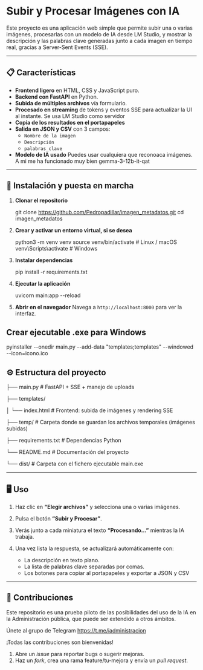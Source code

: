 # Subir y Procesar Imágenes con IA

Este proyecto es una aplicación web simple que permite subir una o varias imágenes, procesarlas con un modelo de IA desde LM Studio, y mostrar la descripción y las palabras clave generadas junto a cada imagen en tiempo real, gracias a Server-Sent Events (SSE).

--- 

## 📋 Características

- **Frontend ligero** en HTML, CSS y JavaScript puro.
- **Backend con FastAPI** en Python.
- **Subida de múltiples archivos** vía formulario.
- **Procesado en streaming** de tokens y eventos SSE para actualizar la UI al instante. Se usa LM Studio como servidor
- **Copia de los resultados en el portapapeles**
- **Salida en JSON y CSV** con 3 campos:
  - `Nombre de la imagen`
  - `Descripción`
  - `palabras_clave`
- **Modelo de IA usado** Puedes usar cualquiera que reconoaca imágenes. A mi me ha funcionado muy bien gemma-3-12b-it-qat
---

## 🚀 Instalación y puesta en marcha

1. **Clonar el repositorio**  

   git clone https://github.com/Pedropadillar/imagen_metadatos.git
   cd imagen_metadatos

2. **Crear y activar un entorno virtual, si se desea**

   python3 -m venv venv
   source venv/bin/activate     # Linux / macOS
   venv\Scripts\activate        # Windows

3. **Instalar dependencias**

   pip install -r requirements.txt

4. **Ejecutar la aplicación**

   uvicorn main:app --reload

5. **Abrir en el navegador**
   Navega a `http://localhost:8000` para ver la interfaz.

## Crear ejecutable .exe para Windows

   pyinstaller --onedir main.py --add-data "templates;templates" --windowed --icon=icono.ico


## ⚙️ Estructura del proyecto

├── main.py           # FastAPI + SSE + manejo de uploads

├── templates/

│   └── index.html    # Frontend: subida de imágenes y rendering SSE

├── temp/             # Carpeta donde se guardan los archivos temporales (imágenes subidas)

├── requirements.txt  # Dependencias Python

└── README.md         # Documentación del proyecto

└── dist/        # Carpeta con el fichero ejecutable main.exe


---

## 🖥️ Uso

1. Haz clic en **“Elegir archivos”** y selecciona una o varias imágenes.
2. Pulsa el botón **“Subir y Procesar”**.
3. Verás junto a cada miniatura el texto **“Procesando…”** mientras la IA trabaja.
4. Una vez lista la respuesta, se actualizará automáticamente con:

   * La descripción en texto plano.
   * La lista de palabras clave separadas por comas.
   * Los botones para copiar al portapapeles y exportar a JSON y CSV

---

## 🤝 Contribuciones

Este repositorio es una prueba piloto de las posibilidades del uso de la IA en la Administración pública, que puede ser extendido a otros ámbitos.

Únete al grupo de Telegram https://t.me/iadministracion

¡Todas las contribuciones son bienvenidas!

1. Abre un *issue* para reportar bugs o sugerir mejoras.
2. Haz un *fork*, crea una rama feature/tu-mejora y envía un *pull request*.



